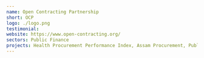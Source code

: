 ```yaml
---
name: Open Contracting Partnership
short: OCP
logo: ./logo.png
testimonial:
website: https://www.open-contracting.org/
sectors: Public Finance
projects: Health Procurement Performance Index, Assam Procurement, Public Procurement
---
```


